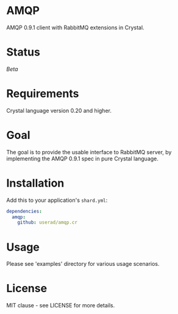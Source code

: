 # AMQP

AMQP 0.9.1 client with RabbitMQ extensions in Crystal.

# Status

*Beta*

# Requirements

Crystal language version 0.20 and higher.

# Goal

The goal is to provide the usable interface to RabbitMQ server, by implementing
the AMQP 0.9.1 spec in pure Crystal language.

# Installation

Add this to your application's `shard.yml`:

```yml
dependencies:
  amqp:
    github: userad/amqp.cr
```

# Usage

Please see 'examples' directory for various usage scenarios.

# License

MIT clause - see LICENSE for more details.


